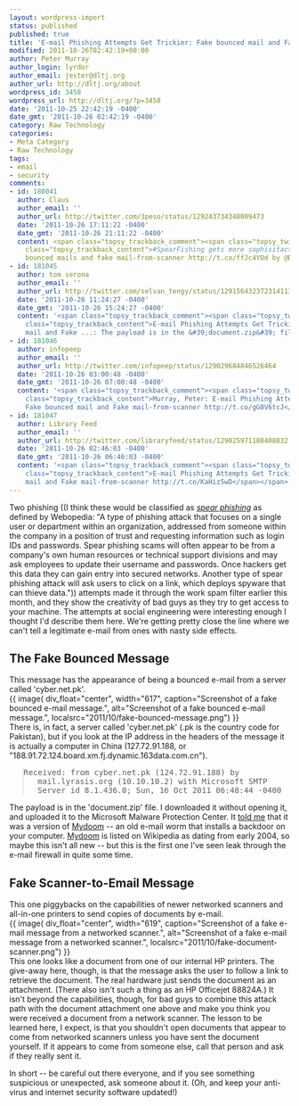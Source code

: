 ```yaml
---
layout: wordpress-import
status: published
published: true
title: 'E-mail Phishing Attempts Get Trickier: Fake bounced mail and Fake mail-from-scanner'
modified: 2011-10-26T02:42:19+00:00
author: Peter Murray
author_login: lyrdor
author_email: jester@dltj.org
author_url: http://dltj.org/about
wordpress_id: 3458
wordpress_url: http://dltj.org/?p=3458
date: '2011-10-25 22:42:19 -0400'
date_gmt: '2011-10-26 02:42:19 -0400'
category: Raw Technology
categories:
- Meta Category
- Raw Technology
tags:
- email
- security
comments:
- id: 180041
  author: Claus
  author_email: ''
  author_url: http://twitter.com/3peso/status/129243734348009473
  date: '2011-10-26 17:11:22 -0400'
  date_gmt: '2011-10-26 21:11:22 -0400'
  content: <span class="topsy_trackback_comment"><span class="topsy_twitter_username"><span
    class="topsy_trackback_content">#SpearFishing gets more sophisitacted with fake
    bounced mails and fake mail-from-scanner http://t.co/ffJc4YOd by @DataG</span></span>
- id: 181045
  author: tom serona
  author_email: ''
  author_url: http://twitter.com/selvan_tengy/status/129156432372314113
  date: '2011-10-26 11:24:27 -0400'
  date_gmt: '2011-10-26 15:24:27 -0400'
  content: '<span class="topsy_trackback_comment"><span class="topsy_twitter_username"><span
    class="topsy_trackback_content">E-mail Phishing Attempts Get Trickier: Fake bounced
    mail and Fake ...: The payload is in the &#39;document.zip&#39; file... http://t.co/Wdy6A6sK</span></span>'
- id: 181046
  author: infopeep
  author_email: ''
  author_url: http://twitter.com/infopeep/status/129029684846526464
  date: '2011-10-26 03:00:48 -0400'
  date_gmt: '2011-10-26 07:00:48 -0400'
  content: '<span class="topsy_trackback_comment"><span class="topsy_twitter_username"><span
    class="topsy_trackback_content">Murray, Peter: E-mail Phishing Attempts Get Trickier:
    Fake bounced mail and Fake mail-from-scanner http://t.co/gG0V6tcJ</span></span>'
- id: 181047
  author: Library Feed
  author_email: ''
  author_url: http://twitter.com/libraryfeed/status/129025971180408832
  date: '2011-10-26 02:46:03 -0400'
  date_gmt: '2011-10-26 06:46:03 -0400'
  content: '<span class="topsy_trackback_comment"><span class="topsy_twitter_username"><span
    class="topsy_trackback_content">E-mail Phishing Attempts Get Trickier: Fake bounced
    mail and Fake mail-from-scanner http://t.co/KaHiz5wD</span></span>'
---
```

<p>Two phishing ((I think these would be classified as <em><a href="http://www.webopedia.com/TERM/S/spear_phishing.html" title="What is spear phishing? - A Word Definition From the Webopedia Computer Dictionary">spear phishing</a></em> as defined by Webopedia:  "A type of phishing attack that focuses on a single user or department within an organization, addressed from someone within the company in a position of trust and requesting information such as login IDs and passwords.  Spear phishing scams will often appear to be from a company's own human resources or technical support divisions and may ask employees to update their username and passwords. Once hackers get this data  they can gain entry into secured networks. Another type of spear phishing attack will ask users to click on a link, which deploys spyware that can thieve data.")) attempts made it through the work spam filter earlier this month, and they show the creativity of bad guys as they try to get access to your machine.  The attempts at social engineering were interesting enough I thought I'd describe them here.  We're getting pretty close the line where we can't tell a legitimate e-mail from ones with nasty side effects.</p>
<h2>The Fake Bounced Message</h2>
<p>This message has the appearance of being a bounced e-mail from a server called 'cyber.net.pk'.<br />
{{ image(
    div_float="center",
    width="617",
    caption="Screenshot of a fake bounced e-mail message.",
    alt="Screenshot of a fake bounced e-mail message.",
    localsrc="2011/10/fake-bounced-message.png") }}
<br />
There is, in fact, a server called 'cyber.net.pk' (.pk is the country code for Pakistan), but if you look at the IP address in the headers of the message it is actually a computer in China (127.72.91.188, or "188.91.72.124.board.xm.fj.dynamic.163data.com.cn").</p>
<blockquote style="font-family: monospace;text-indent: -25px;padding-left: 25px;"><p>Received: from cyber.net.pk (124.72.91.188) by mail.lyrasis.org (10.10.10.2) with Microsoft SMTP Server id 8.1.436.0; Sun, 16 Oct 2011 06:48:44 -0400</p></blockquote>
<p>The payload is in the 'document.zip' file.  I downloaded it without opening it, and uploaded it to the Microsoft Malware Protection Center.  It <a href="https://www.microsoft.com/security/portal/Submission/SubmissionHistory.aspx?SubmissionId=7242BBCE-23E8-4CD8-9481-3AC53B882594">told me</a> that it was a version of <a href="https://www.microsoft.com/security/portal/Threat/Encyclopedia/Entry.aspx?ThreatId=-2147457064">Mydoom</a> -- an old e-mail worm that installs a backdoor on your computer.  <a href="http://en.wikipedia.org/wiki/Mydoom" title="Mydoom | Wikipedia">Mydoom</a> is listed on Wikipedia as dating from early 2004, so maybe this isn't all new -- but this is the first one I've seen leak through the e-mail firewall in quite some time.</p>
<h2>Fake Scanner-to-Email Message</h2>
<p>This one piggybacks on the capabilities of newer networked scanners and all-in-one printers to send copies of documents by e-mail.<br />
{{ image(
    div_float="center",
    width="619",
    caption="Screenshot of a fake e-mail message from a networked scanner.",
    alt="Screenshot of a fake e-mail message from a networked scanner.",
    localsrc="2011/10/fake-document-scanner.png") }}
<br />
This one looks like a document from one of our internal HP printers.  The give-away here, though, is that the message asks the user to follow a link to retrieve the document.  The real hardware just sends the document as an attachment.  (There also isn't such a thing as an HP Officejet 88824A.)  It isn't beyond the capabilities, though, for bad guys to combine this attack path with the document attachment one above and make you think you were received a document from a network scanner.  The lesson to be learned here, I expect, is that you shouldn't open documents that appear to come from networked scanners unless you have sent the document yourself.  If it appears to come from someone else, call that person and ask if they really sent it.</p>
<p>In short -- be careful out there everyone, and if you see something suspicious or unexpected, ask someone about it.  (Oh, and keep your anti-virus and internet security software updated!)</p>

